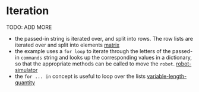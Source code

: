 # Iteration

TODO: ADD MORE

- the passed-in string is iterated over, and split into rows. The row lists are iterated over and split into elements [matrix](../exercise-concepts/matrix.md)
- the example uses a `for loop` to iterate through the letters of the passed-in `commands` string and looks up the corresponding values in a dictionary, so that the appropriate methods can be called to move the `robot`. [robot-simulator](../exercise-concepts/robot-simulator.md)
- the `for ... in` concept is useful to loop over the lists [variable-length-quantity](../exercise-concepts/variable-length-quantity.md)
